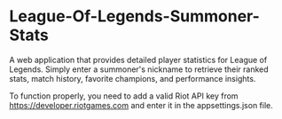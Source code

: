 # League-Of-Legends-Summoner-Stats
A web application that provides detailed player statistics for League of Legends. Simply enter a summoner's nickname to retrieve their ranked stats, match history, favorite champions, and performance insights.

To function properly, you need to add a valid Riot API key from https://developer.riotgames.com and enter it in the appsettings.json file.
